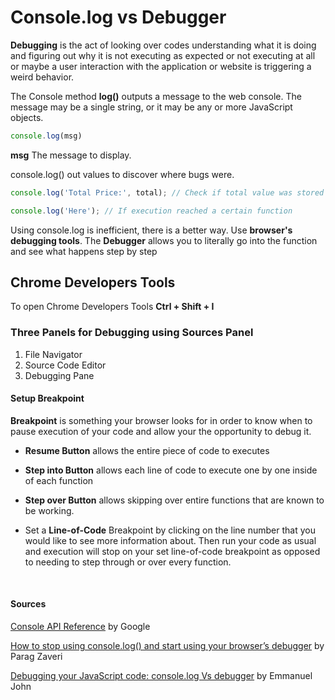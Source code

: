 # Console.log vs Debugger

**Debugging** is the act of looking over codes understanding what it is doing and figuring out why it is not executing as expected or not executing at all or maybe a user interaction with the application or website is triggering a weird behavior.

The Console method **log()** outputs a message to the web console. The message may be a single string, or it may be any or more JavaScript objects.

```JavaScript
console.log(msg)
```

**msg** The message to display.

console.log() out values to discover where bugs were.

```javascript
console.log('Total Price:', total); // Check if total value was stored

console.log('Here'); // If execution reached a certain function
```

Using console.log is inefficient, there is  a better way. Use **browser's debugging tools**. The **Debugger** allows you to literally go into the function and see what happens step by step

## Chrome Developers Tools

To open Chrome Developers Tools **Ctrl + Shift + I**

### Three Panels for Debugging using Sources Panel

1. File Navigator
2. Source Code Editor
3. Debugging Pane

#### Setup Breakpoint

**Breakpoint** is something your browser looks for in order to know when to pause execution of your code and allow your the opportunity to debug it.

* **Resume Button** allows the entire piece of code to executes

* **Step into Button** allows each line of code to execute one by one inside of each function

* **Step over Button** allows skipping over entire functions that are known to be working.

* Set a **Line-of-Code** Breakpoint by clicking on the line number that you would like to see more information about. Then run your code as usual and execution will stop on your set line-of-code breakpoint as opposed to needing to step through or over every function.

&nbsp;&nbsp;

#### Sources

[Console API Reference](https://developers.google.com/web/tools/chrome-devtools/console/api) by Google

[How to stop using console.log() and start using your browser’s debugger](https://medium.com/datadriveninvestor/stopping-using-console-log-and-start-using-your-browsers-debugger-62bc893d93ff) by Parag Zaveri

[Debugging your JavaScript code: console.log Vs debugger](https://codesource.io/debugging-your-javascript-code-console-log-vs-debugger/) by Emmanuel John
